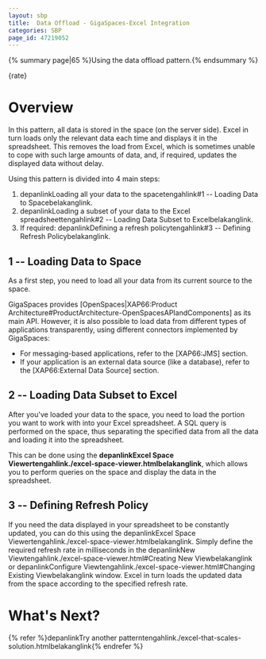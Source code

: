 ```yaml
---
layout: sbp
title:  Data Offload - GigaSpaces-Excel Integration
categories: SBP
page_id: 47219052
---
```


{% summary page|65 %}Using the data offload pattern.{% endsummary %}

{rate}

# Overview

In this pattern, all data is stored in the space (on the server side). Excel in turn loads only the relevant data each time and displays it in the spreadsheet. This removes the load from Excel, which is sometimes unable to cope with such large amounts of data, and, if required, updates the displayed data without delay.

Using this pattern is divided into 4 main steps:
1. depanlinkLoading all your data to the spacetengahlink#1 -- Loading Data to Spacebelakanglink.
2. depanlinkLoading a subset of your data to the Excel spreadsheettengahlink#2 -- Loading Data Subset to Excelbelakanglink.
3. If required: depanlinkDefining a refresh policytengahlink#3 -- Defining Refresh Policybelakanglink.

## 1 -- Loading Data to Space

As a first step, you need to load all your data from its current source to the space.

GigaSpaces provides [OpenSpaces|XAP66:Product Architecture#ProductArchitecture-OpenSpacesAPIandComponents] as its main API. However, it is also possible to load data from different types of applications transparently, using different connectors implemented by GigaSpaces:
- For messaging-based applications, refer to the [XAP66:JMS] section.
- If your application is an external data source (like a database), refer to the [XAP66:External Data Source] section.

## 2 -- Loading Data Subset to Excel

After you've loaded your data to the space, you need to load the portion you want to work with into your Excel spreadsheet. A SQL query is performed on the space, thus separating the specified data from all the data and loading it into the spreadsheet.

This can be done using the **depanlinkExcel Space Viewertengahlink./excel-space-viewer.htmlbelakanglink**, which allows you to perform queries on the space and display the data in the spreadsheet.

## 3 -- Defining Refresh Policy

If you need the data displayed in your spreadsheet to be constantly updated, you can do this using the depanlinkExcel Space Viewertengahlink./excel-space-viewer.htmlbelakanglink. Simply define the required refresh rate in milliseconds in the depanlinkNew Viewtengahlink./excel-space-viewer.html#Creating New Viewbelakanglink or depanlinkConfigure Viewtengahlink./excel-space-viewer.html#Changing Existing Viewbelakanglink window. Excel in turn loads the updated data from the space according to the specified refresh rate.

# What's Next?

{% refer %}depanlinkTry another patterntengahlink./excel-that-scales-solution.htmlbelakanglink{% endrefer %}
